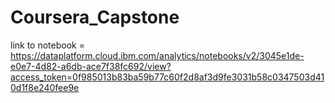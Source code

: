 # Coursera_Capstone
link to notebook = https://dataplatform.cloud.ibm.com/analytics/notebooks/v2/3045e1de-e0e7-4d82-a6db-ace7f38fc692/view?access_token=0f985013b83ba59b77c60f2d8af3d9fe3031b58c0347503d410d1f8e240fee9e
